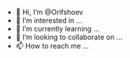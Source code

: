 - 👋 Hi, I’m @Orifshoev
- 👀 I’m interested in ...
- 🌱 I’m currently learning ...
- 💞️ I’m looking to collaborate on ...
- 📫 How to reach me ...

<!---
Orifshoev/Orifshoev is a ✨ special ✨ repository because its `README.md` (this file) appears on your GitHub profile.
You can click the Preview link to take a look at your changes.
--->
